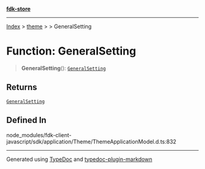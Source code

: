 [**fdk-store**](../../../README.md)
***

[Index](../../../API.md) > [theme](../../README.md) > [<internal>](../README.md) > GeneralSetting

# Function: GeneralSetting

> **GeneralSetting**(): [`GeneralSetting`](../type-aliases/type-alias.GeneralSetting.md)

## Returns

[`GeneralSetting`](../type-aliases/type-alias.GeneralSetting.md)

## Defined In

node\_modules/fdk-client-javascript/sdk/application/Theme/ThemeApplicationModel.d.ts:832

***
Generated using [TypeDoc](https://typedoc.org/) and [typedoc-plugin-markdown](https://www.npmjs.com/package/typedoc-plugin-markdown)
